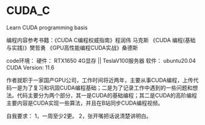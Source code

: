 # CUDA_C
Learn CUDA  programming  basis

编程内容参考书籍：《CUDA C编程权威指南》程润伟 马克斯 
               《CUDA 编程(基础与实践)》樊哲勇 
               《GPU高性能编程CUDA实战》桑德斯

code环境：
    硬件：  RTX1650  4G显存  ||  TeslaV100服务器
    软件：  ubuntu20.04  CUDA Version: 11.6

作者就职于一家国产GPU公司，工作时间将近两年，主要从事CUDA编程，上传代码一是为了复习和巩固CUDA编程基础；二是为了记录工作中遇到的一些问题和想法。代码主要分为两个部分，其一是CUDA的基础编程；其二是CUDA的高阶编程主要内容是CUDA实现一些算法，并且在B站同步CUDA编程视频。

自我要求：
      1，一周至少2更。
      2，张开嘴把话说清楚讲明白。
